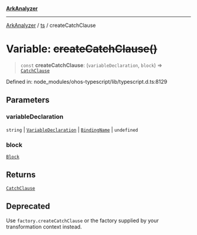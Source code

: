 [**ArkAnalyzer**](../../../../README.md)

***

[ArkAnalyzer](../../../../globals.md) / [ts](../README.md) / createCatchClause

# Variable: ~~createCatchClause()~~

> `const` **createCatchClause**: (`variableDeclaration`, `block`) => [`CatchClause`](../interfaces/CatchClause.md)

Defined in: node\_modules/ohos-typescript/lib/typescript.d.ts:8129

## Parameters

### variableDeclaration

`string` | [`VariableDeclaration`](../interfaces/VariableDeclaration.md) | [`BindingName`](../type-aliases/BindingName.md) | `undefined`

### block

[`Block`](../interfaces/Block.md)

## Returns

[`CatchClause`](../interfaces/CatchClause.md)

## Deprecated

Use `factory.createCatchClause` or the factory supplied by your transformation context instead.

